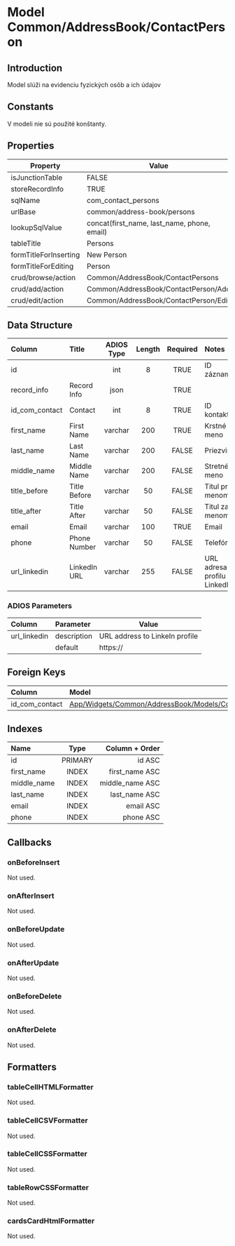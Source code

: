 # Model Common/AddressBook/ContactPerson

## Introduction
Model slúži na evidenciu fyzických osôb a ich údajov

## Constants
V modeli nie sú použité konštanty.

## Properties
| Property              | Value                                       |
| --------------------- | ------------------------------------------- |
| isJunctionTable          | FALSE                                       |
| storeRecordInfo       | TRUE                                        |
| sqlName               | com_contact_persons                         |
| urlBase               | common/address-book/persons                 |
| lookupSqlValue        | concat(first_name, last_name, phone, email) |
| tableTitle            | Persons                                     |
| formTitleForInserting | New Person                                  |
| formTitleForEditing   | Person                                      |
| crud/browse/action    | Common/AddressBook/ContactPersons           |
| crud/add/action       | Common/AddressBook/ContactPerson/Add        |
| crud/edit/action      | Common/AddressBook/ContactPerson/Edit       |

## Data Structure
| Column         | Title        | ADIOS Type | Length | Required | Notes                          |
| :------------- | :----------- | :--------: | :----: | :------: | :----------------------------- |
| id             |              |    int     |   8    |   TRUE   | ID záznamu                     |
| record_info    | Record Info  |    json    |        |   TRUE   |                                |
| id_com_contact | Contact      |    int     |   8    |   TRUE   | ID kontaktu                    |
| first_name     | First Name   |  varchar   |  200   |   TRUE   | Krstné meno                    |
| last_name      | Last Name    |  varchar   |  200   |  FALSE   | Priezvisko                     |
| middle_name    | Middle Name  |  varchar   |  200   |  FALSE   | Stretné meno                   |
| title_before   | Title Before |  varchar   |   50   |  FALSE   | Titul pred menom               |
| title_after    | Title After  |  varchar   |   50   |  FALSE   | Titul za menom                 |
| email          | Email        |  varchar   |  100   |   TRUE   | Email                          |
| phone          | Phone Number |  varchar   |   50   |  FALSE   | Telefón                        |
| url_linkedin   | LinkedIn URL |  varchar   |  255   |  FALSE   | URL adresa profilu na LinkedIn |

### ADIOS Parameters
| Column       | Parameter   | Value                          |
| :----------- | :---------- | ------------------------------ |
| url_linkedin | description | URL address to LinkeIn profile |
|              | default     | https://                       |

## Foreign Keys
| Column         | Model                                                                                          | Relation | OnUpdate | OnDelete |
| :------------- | :--------------------------------------------------------------------------------------------- | :------: | -------- | -------- |
| id_com_contact | [App/Widgets/Common/AddressBook/Models/Contact](../../../Common/AddressBook/Models/Contact.md) |   1:N    | Cascade  | Cascade  |

## Indexes
| Name        |  Type   |  Column + Order |
| :---------- | :-----: | --------------: |
| id          | PRIMARY |          id ASC |
| first_name  |  INDEX  |  first_name ASC |
| middle_name |  INDEX  | middle_name ASC |
| last_name   |  INDEX  |   last_name ASC |
| email       |  INDEX  |       email ASC |
| phone       |  INDEX  |       phone ASC |

## Callbacks

### onBeforeInsert
Not used.
### onAfterInsert
Not used.

### onBeforeUpdate
Not used.
### onAfterUpdate
Not used.

### onBeforeDelete
Not used.

### onAfterDelete
Not used.

## Formatters

### tableCellHTMLFormatter

Not used.

### tableCellCSVFormatter
Not used.

### tableCellCSSFormatter
Not used.

### tableRowCSSFormatter
Not used.

### cardsCardHtmlFormatter
Not used.
